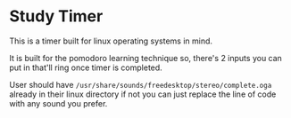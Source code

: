 # Study Timer
<p>This is a timer built for linux operating systems in mind.</p>
<p>It is built for the pomodoro learning technique so, there's 2 inputs you can put in that'll ring once timer is completed.</p>

User should have ```/usr/share/sounds/freedesktop/stereo/complete.oga``` already in their linux directory if not you can just replace the line of code with any sound you prefer.


